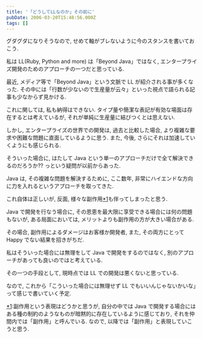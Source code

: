 ```yaml
---
title: '「どうしてLLなのか」その前に'
pubDate: 2006-03-20T15:48:56.000Z
tags: []
---
```


グダグダになりそうなので, せめて軸がブレないように今のスタンスを書いておこう.

私は LL(Ruby, Python and more) は「Beyond Java」ではなく, エンタープライズ開発のためのアプローチの一つだと思っている.

最近, メディア等で「Beyond Java」という文脈で LL が紹介される事が多くなった. その中には「行数が少ないので生産量が云々」といった視点で語られる記事も少なからず見かける.

これに関しては, 私も納得はできない. タイプ量や簡潔な表記が有効な場面は存在するとは考えているが, それが単純に生産量に結びつくとは思えない.

しかし, エンタープライズの世界での開発は, 過去と比較した場合, より複雑な要求や困難な問題に直面しているように思う. また, 今後, さらにそれは加速していくようにも感じられる.

そういった場合に, はたして Java という単一のアプローチだけで全て解決できるのだろうか?? っという疑問が以前からあった.

Java は, その複雑な問題を解決するために, ここ数年, 非常にハイエンドな方向に力を入れるというアプローチを取ってきた.

これ自体は正しいが, 反面, 様々な副作用[\*1](#f-2652fb6b)も伴ってしまったと思う.

Java で開発を行なう場合に, その恩恵を最大限に享受できる場合には何の問題もないが, ある局面においては, メリットよりも副作用の方が大きい場合がある.

その場合, 副作用によるダメージはお客様か開発者, また, その両方にとって Happy でない結果を招きがちだ.

私はそういった場合には無理をして Java で開発をするのではなく, 別のアプローチがあっても良いのではと考えている.

その一つの手段として, 現時点では LL での開発は悪くないと思っている.

なので, これから「こういった場合には無理せず LL でもいいんじゃないかいな」って感じで書いていく予定.

[\*1](#fn-2652fb6b):副作用という表現はどうかと思うが, 自分の中では Java で開発する場合にはある種の制約のようなものが暗黙的に存在しているように感じており, それを仲間内では「副作用」と呼んでいる. なので, 以降では「副作用」と表現していこうと思う.
